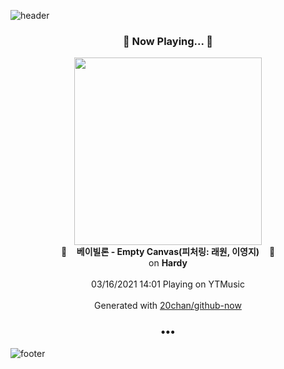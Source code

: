 ![header](https://capsule-render.vercel.app/api?type=wave&height=170&section=header&text=Hi.%20I'm%20SHIFT&fontColor=090707&fontAlignX=45&fontAlignY=65&fontSize=100)

<h3 align="center">🎵 Now Playing... 🎵</h3>
<p align="center">
  <a href="https://music.youtube.com/watch?v=BPFybmHoT4g">
    <img width="300" src="https://lh3.googleusercontent.com/aOGFUVuH28fmD2SMgbnXx0A8unXW1u6cnb3foKSvXSkW2gxAtj3LkuAP5MXtZ7XZP6y8BvwdoYZVYPQG">
  </a>
  <br>
  🎵&nbsp&nbsp&nbsp <b>베이빌론 - Empty Canvas(피처링: 래원, 이영지)</b> &nbsp&nbsp&nbsp🎵
  <br>
  on <b>Hardy</b>
  
  <br />
  <br />
  03/16/2021 14:01 Playing on YTMusic
  <br />
  <br />
  Generated with <a href="https://github.com/20chan/github-now">20chan/github-now</a>
</p>

<h3 align="center">•••</h3>

![footer](https://capsule-render.vercel.app/api?type=wave&height=150&section=footer)
